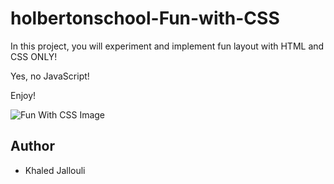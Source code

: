 # holbertonschool-Fun-with-CSS

In this project, you will experiment and implement fun layout with HTML and CSS ONLY!

Yes, no JavaScript!

Enjoy!

![Fun With CSS Image](https://encrypted-tbn0.gstatic.com/images?q=tbn:ANd9GcRiztLBuIc3iEx_MlaRkXv-DzxxgIfGcQ9iTA&s)


## Author
* Khaled Jallouli
